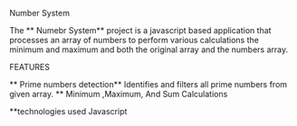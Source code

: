 Number System

The ** Numebr System** project is a javascript based application that processes an array of numbers to perform various calculations the minimum and maximum and both the original array and the numbers array.

FEATURES

** Prime numbers detection**
Identifies and filters all prime numbers from given array.
** Minimum ,Maximum, And Sum  Calculations

**technologies used 
Javascript 
